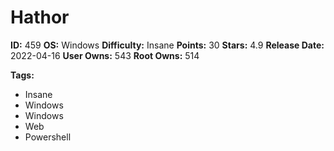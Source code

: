 # Hathor

**ID:** 459
**OS:** Windows
**Difficulty:** Insane
**Points:** 30
**Stars:** 4.9
**Release Date:** 2022-04-16
**User Owns:** 543
**Root Owns:** 514

**Tags:**
- Insane
- Windows
- Windows
- Web
- Powershell


